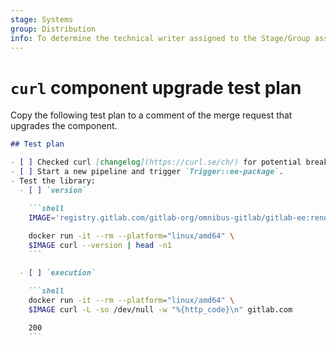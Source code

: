 ```yaml
---
stage: Systems
group: Distribution
info: To determine the technical writer assigned to the Stage/Group associated with this page, see https://handbook.gitlab.com/handbook/product/ux/technical-writing/#assignments
---
```


# `curl` component upgrade test plan

Copy the following test plan to a comment of the merge request that upgrades the component.

````markdown
## Test plan

- [ ] Checked curl [changelog](https://curl.se/ch/) for potential breaking changes.
- [ ] Start a new pipeline and trigger `Trigger::ee-package`.
- Test the library:
  - [ ] `version`

    ```shell
    IMAGE='registry.gitlab.com/gitlab-org/omnibus-gitlab/gitlab-ee:renovate-curl-curl-8-x'
    
    docker run -it --rm --platform="linux/amd64" \
    $IMAGE curl --version | head -n1
    ```

  - [ ] `execution`

    ```shell
    docker run -it --rm --platform="linux/amd64" \
    $IMAGE curl -L -so /dev/null -w "%{http_code}\n" gitlab.com
    
    200
    ```
````
